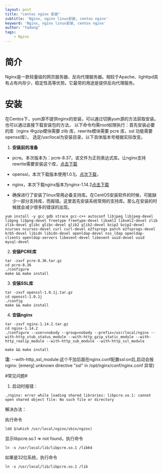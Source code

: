 ```yaml
---
layout: post
title: "centos nginx 安装"
subtitle: 'Nginx, nginx linux安装, centos nginx'
keyword: 'Nginx, nginx linux安装, centos nginx'
author: "Yadong"
tags:
    - Nginx
---
```


# 简介 #
Nginx是一款轻量级的网页服务器、反向代理服务器。相较于Apache、lighttpd具有占有内存少，稳定性高等优势。它最常的用途是提供反向代理服务。

# 安装 #
  在Centos下，yum源不提供nginx的安装，可以通过切换yum源的方法获取安装。也可以通过直接下载安装包的方法，
  以下命令均需root权限执行：首先安装必要的库（nginx 中gzip模块需要 zlib 库，rewrite模块需要 pcre 库，ssl 功能需要openssl库）。
  选定/usr/local为安装目录，以下具体版本号根据实际改变。

1. **安装前的准备**
- pcre。本次版本为：pcre-8.37，该文件为正则表达式库。让nginx支持rewrite需要安装这个库，[点击下载][4]

- openssl，本次下载版本使用1.0.1j，[点次下载][1]，

- nginx，本次下载nginx版本为nginx-1.14.2[点击下载][3]

- 确保进行了安装了linux常用必备支持库。在CentOS安装软件的时候，可能缺少一部分支持库，而报错。这里首先安装系统常用的支持库。那么在安装的时候就会减少很多的错误的出现。

```shell
yum install -y gcc gdb strace gcc-c++ autoconf libjpeg libjpeg-devel libpng libpng-devel freetype freetype-devel libxml2 libxml2-devel zlib zlib-devel glibc glibc-devel glib2 glib2-devel bzip2 bzip2-devel ncurses ncurses-devel curl curl-devel e2fsprogs patch e2fsprogs-devel krb5-devel libidn libidn-devel openldap-devel nss_ldap openldap-clients openldap-servers libevent-devel libevent uuid-devel uuid mysql-devel    
```

2. **安装PCRE库**

```shell
tar -zxvf pcre-8.36.tar.gz
cd pcre-8.36
./configure
make && make install
```

3. **安装SSL库**

```shell
tar -zxvf openssl-1.0.1j.tar.gz
cd openssl-1.0.1j
./config
make && make install
```

4. **安装nginx**
```shell
tar -zxvf nginx-1.14.2.tar.gz 
cd nginx-1.14.2
./configure --user=nobody --group=nobody --prefix=/usr/local/nginx --with-http_stub_status_module --with-http_gzip_static_module --with-http_realip_module --with-http_sub_module --with-http_ssl_module

make && make install
```
**注**: --with-http_ssl_module:这个不加后面在nginx.conf配置ssl:on后,启动会报nginx: [emerg] unknown directive "ssl" in /opt/nginx/conf/nginx.conf 异常)


#常见问题#
1. 启动时报错：
```shell
./nginx: error while loading shared libraries: libpcre.so.1: cannot open shared object file: No such file or directory
```
解决办法：

执行命令
```shell
ldd $(which /usr/local/nginx/sbin/nginx)
```
显示libpcre.so.1 => not found，执行命令
```shell
ln -s /usr/local/lib/libpcre.so.1 /lib64
```
如果是32位系统，执行命令
```shell
ln -s /usr/local/lib/libpcre.so.1 /lib
```


  [1]: http://www.openssl.org/source/openssl-1.0.1j.tar.gz
  [3]: http://nginx.org/download/nginx-1.14.2.tar.gz
  [4]: http://jaist.dl.sourceforge.net/project/pcre/pcre/8.37/pcre-8.37.tar.gz